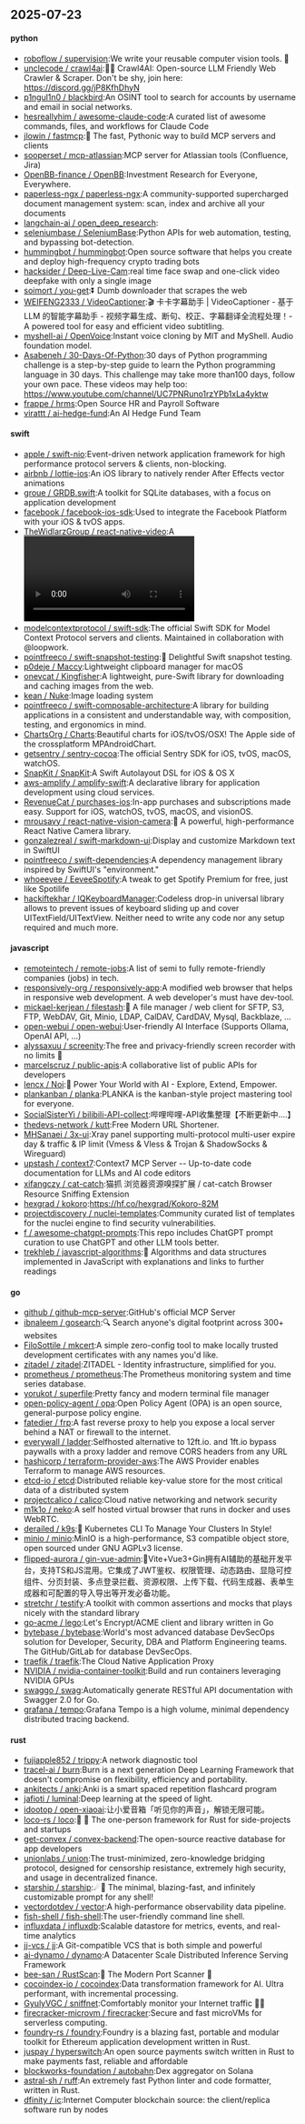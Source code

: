 ## 2025-07-23

#### python
* [roboflow / supervision](https://github.com/roboflow/supervision):We write your reusable computer vision tools. 💜
* [unclecode / crawl4ai](https://github.com/unclecode/crawl4ai):🚀🤖 Crawl4AI: Open-source LLM Friendly Web Crawler & Scraper. Don't be shy, join here: https://discord.gg/jP8KfhDhyN
* [p1ngul1n0 / blackbird](https://github.com/p1ngul1n0/blackbird):An OSINT tool to search for accounts by username and email in social networks.
* [hesreallyhim / awesome-claude-code](https://github.com/hesreallyhim/awesome-claude-code):A curated list of awesome commands, files, and workflows for Claude Code
* [jlowin / fastmcp](https://github.com/jlowin/fastmcp):🚀 The fast, Pythonic way to build MCP servers and clients
* [sooperset / mcp-atlassian](https://github.com/sooperset/mcp-atlassian):MCP server for Atlassian tools (Confluence, Jira)
* [OpenBB-finance / OpenBB](https://github.com/OpenBB-finance/OpenBB):Investment Research for Everyone, Everywhere.
* [paperless-ngx / paperless-ngx](https://github.com/paperless-ngx/paperless-ngx):A community-supported supercharged document management system: scan, index and archive all your documents
* [langchain-ai / open_deep_research](https://github.com/langchain-ai/open_deep_research):
* [seleniumbase / SeleniumBase](https://github.com/seleniumbase/SeleniumBase):Python APIs for web automation, testing, and bypassing bot-detection.
* [hummingbot / hummingbot](https://github.com/hummingbot/hummingbot):Open source software that helps you create and deploy high-frequency crypto trading bots
* [hacksider / Deep-Live-Cam](https://github.com/hacksider/Deep-Live-Cam):real time face swap and one-click video deepfake with only a single image
* [soimort / you-get](https://github.com/soimort/you-get):⏬ Dumb downloader that scrapes the web
* [WEIFENG2333 / VideoCaptioner](https://github.com/WEIFENG2333/VideoCaptioner):🎬 卡卡字幕助手 | VideoCaptioner - 基于 LLM 的智能字幕助手 - 视频字幕生成、断句、校正、字幕翻译全流程处理！- A powered tool for easy and efficient video subtitling.
* [myshell-ai / OpenVoice](https://github.com/myshell-ai/OpenVoice):Instant voice cloning by MIT and MyShell. Audio foundation model.
* [Asabeneh / 30-Days-Of-Python](https://github.com/Asabeneh/30-Days-Of-Python):30 days of Python programming challenge is a step-by-step guide to learn the Python programming language in 30 days. This challenge may take more than100 days, follow your own pace. These videos may help too: https://www.youtube.com/channel/UC7PNRuno1rzYPb1xLa4yktw
* [frappe / hrms](https://github.com/frappe/hrms):Open Source HR and Payroll Software
* [virattt / ai-hedge-fund](https://github.com/virattt/ai-hedge-fund):An AI Hedge Fund Team

#### swift
* [apple / swift-nio](https://github.com/apple/swift-nio):Event-driven network application framework for high performance protocol servers & clients, non-blocking.
* [airbnb / lottie-ios](https://github.com/airbnb/lottie-ios):An iOS library to natively render After Effects vector animations
* [groue / GRDB.swift](https://github.com/groue/GRDB.swift):A toolkit for SQLite databases, with a focus on application development
* [facebook / facebook-ios-sdk](https://github.com/facebook/facebook-ios-sdk):Used to integrate the Facebook Platform with your iOS & tvOS apps.
* [TheWidlarzGroup / react-native-video](https://github.com/TheWidlarzGroup/react-native-video):A <Video /> component for react-native
* [modelcontextprotocol / swift-sdk](https://github.com/modelcontextprotocol/swift-sdk):The official Swift SDK for Model Context Protocol servers and clients. Maintained in collaboration with @loopwork.
* [pointfreeco / swift-snapshot-testing](https://github.com/pointfreeco/swift-snapshot-testing):📸 Delightful Swift snapshot testing.
* [p0deje / Maccy](https://github.com/p0deje/Maccy):Lightweight clipboard manager for macOS
* [onevcat / Kingfisher](https://github.com/onevcat/Kingfisher):A lightweight, pure-Swift library for downloading and caching images from the web.
* [kean / Nuke](https://github.com/kean/Nuke):Image loading system
* [pointfreeco / swift-composable-architecture](https://github.com/pointfreeco/swift-composable-architecture):A library for building applications in a consistent and understandable way, with composition, testing, and ergonomics in mind.
* [ChartsOrg / Charts](https://github.com/ChartsOrg/Charts):Beautiful charts for iOS/tvOS/OSX! The Apple side of the crossplatform MPAndroidChart.
* [getsentry / sentry-cocoa](https://github.com/getsentry/sentry-cocoa):The official Sentry SDK for iOS, tvOS, macOS, watchOS.
* [SnapKit / SnapKit](https://github.com/SnapKit/SnapKit):A Swift Autolayout DSL for iOS & OS X
* [aws-amplify / amplify-swift](https://github.com/aws-amplify/amplify-swift):A declarative library for application development using cloud services.
* [RevenueCat / purchases-ios](https://github.com/RevenueCat/purchases-ios):In-app purchases and subscriptions made easy. Support for iOS, watchOS, tvOS, macOS, and visionOS.
* [mrousavy / react-native-vision-camera](https://github.com/mrousavy/react-native-vision-camera):📸 A powerful, high-performance React Native Camera library.
* [gonzalezreal / swift-markdown-ui](https://github.com/gonzalezreal/swift-markdown-ui):Display and customize Markdown text in SwiftUI
* [pointfreeco / swift-dependencies](https://github.com/pointfreeco/swift-dependencies):A dependency management library inspired by SwiftUI's "environment."
* [whoeevee / EeveeSpotify](https://github.com/whoeevee/EeveeSpotify):A tweak to get Spotify Premium for free, just like Spotilife
* [hackiftekhar / IQKeyboardManager](https://github.com/hackiftekhar/IQKeyboardManager):Codeless drop-in universal library allows to prevent issues of keyboard sliding up and cover UITextField/UITextView. Neither need to write any code nor any setup required and much more.

#### javascript
* [remoteintech / remote-jobs](https://github.com/remoteintech/remote-jobs):A list of semi to fully remote-friendly companies (jobs) in tech.
* [responsively-org / responsively-app](https://github.com/responsively-org/responsively-app):A modified web browser that helps in responsive web development. A web developer's must have dev-tool.
* [mickael-kerjean / filestash](https://github.com/mickael-kerjean/filestash):📁 A file manager / web client for SFTP, S3, FTP, WebDAV, Git, Minio, LDAP, CalDAV, CardDAV, Mysql, Backblaze, ...
* [open-webui / open-webui](https://github.com/open-webui/open-webui):User-friendly AI Interface (Supports Ollama, OpenAI API, ...)
* [alyssaxuu / screenity](https://github.com/alyssaxuu/screenity):The free and privacy-friendly screen recorder with no limits 🎥
* [marcelscruz / public-apis](https://github.com/marcelscruz/public-apis):A collaborative list of public APIs for developers
* [lencx / Noi](https://github.com/lencx/Noi):🚀 Power Your World with AI - Explore, Extend, Empower.
* [plankanban / planka](https://github.com/plankanban/planka):PLANKA is the kanban-style project mastering tool for everyone.
* [SocialSisterYi / bilibili-API-collect](https://github.com/SocialSisterYi/bilibili-API-collect):哔哩哔哩-API收集整理【不断更新中....】
* [thedevs-network / kutt](https://github.com/thedevs-network/kutt):Free Modern URL Shortener.
* [MHSanaei / 3x-ui](https://github.com/MHSanaei/3x-ui):Xray panel supporting multi-protocol multi-user expire day & traffic & IP limit (Vmess & Vless & Trojan & ShadowSocks & Wireguard)
* [upstash / context7](https://github.com/upstash/context7):Context7 MCP Server -- Up-to-date code documentation for LLMs and AI code editors
* [xifangczy / cat-catch](https://github.com/xifangczy/cat-catch):猫抓 浏览器资源嗅探扩展 / cat-catch Browser Resource Sniffing Extension
* [hexgrad / kokoro](https://github.com/hexgrad/kokoro):https://hf.co/hexgrad/Kokoro-82M
* [projectdiscovery / nuclei-templates](https://github.com/projectdiscovery/nuclei-templates):Community curated list of templates for the nuclei engine to find security vulnerabilities.
* [f / awesome-chatgpt-prompts](https://github.com/f/awesome-chatgpt-prompts):This repo includes ChatGPT prompt curation to use ChatGPT and other LLM tools better.
* [trekhleb / javascript-algorithms](https://github.com/trekhleb/javascript-algorithms):📝 Algorithms and data structures implemented in JavaScript with explanations and links to further readings

#### go
* [github / github-mcp-server](https://github.com/github/github-mcp-server):GitHub's official MCP Server
* [ibnaleem / gosearch](https://github.com/ibnaleem/gosearch):🔍 Search anyone's digital footprint across 300+ websites
* [FiloSottile / mkcert](https://github.com/FiloSottile/mkcert):A simple zero-config tool to make locally trusted development certificates with any names you'd like.
* [zitadel / zitadel](https://github.com/zitadel/zitadel):ZITADEL - Identity infrastructure, simplified for you.
* [prometheus / prometheus](https://github.com/prometheus/prometheus):The Prometheus monitoring system and time series database.
* [yorukot / superfile](https://github.com/yorukot/superfile):Pretty fancy and modern terminal file manager
* [open-policy-agent / opa](https://github.com/open-policy-agent/opa):Open Policy Agent (OPA) is an open source, general-purpose policy engine.
* [fatedier / frp](https://github.com/fatedier/frp):A fast reverse proxy to help you expose a local server behind a NAT or firewall to the internet.
* [everywall / ladder](https://github.com/everywall/ladder):Selfhosted alternative to 12ft.io. and 1ft.io bypass paywalls with a proxy ladder and remove CORS headers from any URL
* [hashicorp / terraform-provider-aws](https://github.com/hashicorp/terraform-provider-aws):The AWS Provider enables Terraform to manage AWS resources.
* [etcd-io / etcd](https://github.com/etcd-io/etcd):Distributed reliable key-value store for the most critical data of a distributed system
* [projectcalico / calico](https://github.com/projectcalico/calico):Cloud native networking and network security
* [m1k1o / neko](https://github.com/m1k1o/neko):A self hosted virtual browser that runs in docker and uses WebRTC.
* [derailed / k9s](https://github.com/derailed/k9s):🐶 Kubernetes CLI To Manage Your Clusters In Style!
* [minio / minio](https://github.com/minio/minio):MinIO is a high-performance, S3 compatible object store, open sourced under GNU AGPLv3 license.
* [flipped-aurora / gin-vue-admin](https://github.com/flipped-aurora/gin-vue-admin):🚀Vite+Vue3+Gin拥有AI辅助的基础开发平台，支持TS和JS混用。它集成了JWT鉴权、权限管理、动态路由、显隐可控组件、分页封装、多点登录拦截、资源权限、上传下载、代码生成器、表单生成器和可配置的导入导出等开发必备功能。
* [stretchr / testify](https://github.com/stretchr/testify):A toolkit with common assertions and mocks that plays nicely with the standard library
* [go-acme / lego](https://github.com/go-acme/lego):Let's Encrypt/ACME client and library written in Go
* [bytebase / bytebase](https://github.com/bytebase/bytebase):World's most advanced database DevSecOps solution for Developer, Security, DBA and Platform Engineering teams. The GitHub/GitLab for database DevSecOps.
* [traefik / traefik](https://github.com/traefik/traefik):The Cloud Native Application Proxy
* [NVIDIA / nvidia-container-toolkit](https://github.com/NVIDIA/nvidia-container-toolkit):Build and run containers leveraging NVIDIA GPUs
* [swaggo / swag](https://github.com/swaggo/swag):Automatically generate RESTful API documentation with Swagger 2.0 for Go.
* [grafana / tempo](https://github.com/grafana/tempo):Grafana Tempo is a high volume, minimal dependency distributed tracing backend.

#### rust
* [fujiapple852 / trippy](https://github.com/fujiapple852/trippy):A network diagnostic tool
* [tracel-ai / burn](https://github.com/tracel-ai/burn):Burn is a next generation Deep Learning Framework that doesn't compromise on flexibility, efficiency and portability.
* [ankitects / anki](https://github.com/ankitects/anki):Anki is a smart spaced repetition flashcard program
* [jafioti / luminal](https://github.com/jafioti/luminal):Deep learning at the speed of light.
* [idootop / open-xiaoai](https://github.com/idootop/open-xiaoai):让小爱音箱「听见你的声音」，解锁无限可能。
* [loco-rs / loco](https://github.com/loco-rs/loco):🚂 🦀 The one-person framework for Rust for side-projects and startups
* [get-convex / convex-backend](https://github.com/get-convex/convex-backend):The open-source reactive database for app developers
* [unionlabs / union](https://github.com/unionlabs/union):The trust-minimized, zero-knowledge bridging protocol, designed for censorship resistance, extremely high security, and usage in decentralized finance.
* [starship / starship](https://github.com/starship/starship):☄🌌️ The minimal, blazing-fast, and infinitely customizable prompt for any shell!
* [vectordotdev / vector](https://github.com/vectordotdev/vector):A high-performance observability data pipeline.
* [fish-shell / fish-shell](https://github.com/fish-shell/fish-shell):The user-friendly command line shell.
* [influxdata / influxdb](https://github.com/influxdata/influxdb):Scalable datastore for metrics, events, and real-time analytics
* [jj-vcs / jj](https://github.com/jj-vcs/jj):A Git-compatible VCS that is both simple and powerful
* [ai-dynamo / dynamo](https://github.com/ai-dynamo/dynamo):A Datacenter Scale Distributed Inference Serving Framework
* [bee-san / RustScan](https://github.com/bee-san/RustScan):🤖 The Modern Port Scanner 🤖
* [cocoindex-io / cocoindex](https://github.com/cocoindex-io/cocoindex):Data transformation framework for AI. Ultra performant, with incremental processing.
* [GyulyVGC / sniffnet](https://github.com/GyulyVGC/sniffnet):Comfortably monitor your Internet traffic 🕵️‍♂️
* [firecracker-microvm / firecracker](https://github.com/firecracker-microvm/firecracker):Secure and fast microVMs for serverless computing.
* [foundry-rs / foundry](https://github.com/foundry-rs/foundry):Foundry is a blazing fast, portable and modular toolkit for Ethereum application development written in Rust.
* [juspay / hyperswitch](https://github.com/juspay/hyperswitch):An open source payments switch written in Rust to make payments fast, reliable and affordable
* [blockworks-foundation / autobahn](https://github.com/blockworks-foundation/autobahn):Dex aggregator on Solana
* [astral-sh / ruff](https://github.com/astral-sh/ruff):An extremely fast Python linter and code formatter, written in Rust.
* [dfinity / ic](https://github.com/dfinity/ic):Internet Computer blockchain source: the client/replica software run by nodes
